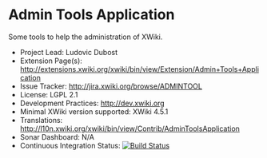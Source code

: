 Admin Tools Application
=================

Some tools to help the administration of XWiki.

* Project Lead: Ludovic Dubost
* Extension Page(s): http://extensions.xwiki.org/xwiki/bin/view/Extension/Admin+Tools+Application
* Issue Tracker: http://jira.xwiki.org/browse/ADMINTOOL
* License: LGPL 2.1
* Development Practices: http://dev.xwiki.org
* Minimal XWiki version supported: XWiki 4.5.1
* Translations: http://l10n.xwiki.org/xwiki/bin/view/Contrib/AdminToolsApplication
* Sonar Dashboard: N/A
* Continuous Integration Status: [![Build Status](https://ci.xwiki.org/buildStatus/icon?job=XWiki+Contrib%2Fapplication-admintools%2Fmaster)](https://ci.xwiki.org/job/XWiki%20Contrib/job/application-admintools/job/master/)
